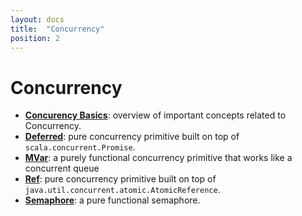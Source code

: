 ```yaml
---
layout: docs
title:  "Concurrency"
position: 2
---
```


# Concurrency

- **[Concurency Basics](./basics.md)**: overview of important concepts related to Concurrency.
- **[Deferred](./deferred.md)**: pure concurrency primitive built on top of `scala.concurrent.Promise`.
- **[MVar](./mvar.md)**: a purely functional concurrency primitive that works like a concurrent queue
- **[Ref](./ref.md)**: pure concurrency primitive built on top of `java.util.concurrent.atomic.AtomicReference`.
- **[Semaphore](./semaphore.md)**: a pure functional semaphore.
